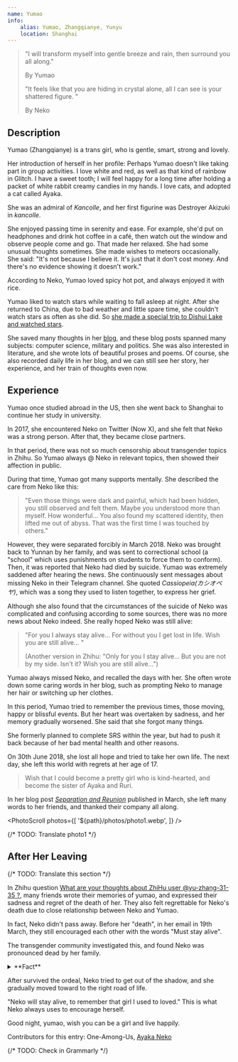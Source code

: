 ```yaml
---
name: Yumao
info:
    alias: Yumao, Zhangqianye, Yunyu
    location: Shanghai
---
```


> "I will transform myself into gentle breeze and rain, then surround you all along."
>
> By Yumao
>
> "It feels like that you are hiding in crystal alone, all I can see is your shattered figure. "
>
> By Neko

## Description

Yumao (Zhangqianye) is a trans girl, who is gentle, smart, strong and lovely.

Her introduction of herself in her profile:
Perhaps Yumao doesn't like taking part in group activities.
I love white and red, as well as that kind of rainbow in Glitch.
I have a sweet tooth; I will feel happy for a long time after holding a packet of white rabbit creamy candies in my hands.
I love cats, and adopted a cat called Ayaka.

She was an admiral of *Kancolle*, and her first figurine was Destroyer Akizuki in *kancolle*.

She enjoyed passing time in serenity and ease.
For example, she'd put on headphones and drink hot coffee in a café, then watch out the window and observe people come and go.
That made her relaxed.
She had some unusual thoughts sometimes.
She made wishes to meteors occasionally.
She said: "It's not because I believe it. It's just that it don't cost money. And there's no evidence showing it doesn't work."

According to Neko, Yumao loved spicy hot pot, and always enjoyed it with rice.

Yumao liked to watch stars while waiting to fall asleep at night.
After she returned to China, due to bad weather and little spare time, she couldn't watch stars as often as she did.
So [she made a special trip to Dishui Lake and watched stars](https://web.archive.org/web/20210517104313/https://oao.moe/archives/834/).

She saved many thoughts in her [blog](https://web.archive.org/web/20210420170241/https://oao.moe/archives/), and these blog posts spanned many subjects: computer science, military and politics.
She was also interested in literature, and she wrote lots of beautiful proses and poems.
Of course, she also recorded daily life in her blog, and we can still see her story, her experience, and her train of thoughts even now.

## Experience

Yumao once studied abroad in the US, then she went back to Shanghai to continue her study in university.

In 2017, she encountered Neko on Twitter (Now X), and she felt that Neko was a strong person.
After that, they became close partners.

In that period, there was not so much censorship about transgender topics in Zhihu.
So Yumao always @ Neko in relevant topics, then showed their affection in public.

During that time, Yumao got many supports mentally. She described the care from Neko like this:

> "Even those things were dark and painful, which had been hidden, you still observed and felt them. Maybe you understood more than myself. How wonderful... You also found my scattered identity, then lifted me out of abyss. That was the first time I was touched by others."

However, they were separated forcibly in March 2018.
Neko was brought back to Yunnan by her family, and was sent to correctional school (a "school" which uses punishments on students to force them to conform).
Then, it was reported that Neko had died by suicide.
Yumao was extremely saddened after hearing the news.
She continuously sent messages about missing Neko in their Telegram channel.
She quoted *Cassiopeia(カシオペヤ)*, which was a song they used to listen together, to express her grief.

Although she also found that the circumstances of the suicide of Neko was complicated and confusing according to some sources,
there was no more news about Neko indeed.
She really hoped Neko was still alive:

> "For you I always stay alive... For without you I get lost in life. Wish you are still alive... "
>
> (Another version in Zhihu: "Only for you I stay alive... But you are not by my side. Isn't it? Wish you are still alive...")

Yumao always missed Neko, and recalled the days with her.
She often wrote down some caring words in her blog, such as prompting Neko to manage her hair or switching up her clothes.

In this period, Yumao tried to remember the previous times, those moving, happy or blissful events.
But her heart was overtaken by sadness, and her memory gradually worsened.
She said that she forgot many things.

She formerly planned to complete SRS within the year, but had to push it back because of her bad mental health and other reasons.

On 30th June 2018, she lost all hope and tried to take her own life.
The next day, she left this world with regrets at her age of 17.

> Wish that I could become a pretty girl who is kind-hearted, and become the sister of Ayaka and Ruri.

In her blog post *[Separation and Reunion](https://web.archive.org/web/20210517104118/https://oao.moe/archives/948/)* published in March, she left many words to her friends, and thanked their company all along. 

<PhotoScroll photos={[
    '${path}/photos/photo1.webp',
]} />

{/* TODO: Translate photo1 */}

## After Her Leaving

{/* TODO: Translate this section */}

In Zhihu question [What are your thoughts about ZhiHu user @yu-zhang-31-35 ?](https://www.zhihu.com/question/284818437), many friends wrote their memories of yumao, and expressed their sadness and regret of the death of her.
They also felt regrettable for Neko's death due to close relationship between Neko and Yumao.

In fact, Neko didn't pass away. Before her "death", in her email in 19th March, they still encouraged each other with the words "Must stay alive".

The transgender community investigated this, and found Neko was pronounced dead by her family.

<details>
<summary>**Fact**</summary>

Neko and Yumao were forced to separate in Shanghai. After that, Neko was brought to Kunming, Yunnan, and then hospitalized at a mental health centre for treatment.

During the time, Neko always hoped to meet with Yumao. She had dinner with her parents and got an interim leave from the hospital, then she tried to contact Yumao in this time gap. After their contact, she persuaded the doctor on duty to issue discharge certificate for her.
This action irritated her family. Shortly afterward, her family drove her to Kunming Anning Haohaizi School (hereinafter referred to as "Haohaizi", a school that punishes students to force them conform) by lying to her that they were taking her to Changshui Airport.
After that, Neko was locked in the Room 308, which can be seen as a black room.

Days after she came out of the Room 308, owing to her excellent command of computer and their trust in her, the propaganda department of Haohaizi found her and asked her to fix network system. Neko accepted and fixed the system quickly, then sent a help email to Yumao at once.

After that, the outside world started to lash out her parents.
The investigative journalist of *Beijing News* also interviewed the staff of Haohaizi to ask the whereabouts of Neko.

However, her parents made a shocking decision.
They said that they had already brought her out of the school, then cancelled the census register of Neko.
In the interview of *Beijing News*, they spoke in a tearful voice and claimed that Neko had taken her own life in the early hours of 24th March.

Neko was continued to be in Haohaizi since then. She was informed of Yumao's death in October. This news almost devastated her.

But nevertheless, Neko still implemented the words "Must stay alive".
She never gave up and tried to calm herself. She kept a diary and developed her hobbies and interests at that time.
She also found some ways which could resolve her difficulties to take her mind off.

During the latter time in Haohaizi, those around her helped her a lot, her friends accompanied her, and some people delivered things from the outside.
Some friendly drillmasters would take her out to play, or bought things to her. This might have made her happier.

On 1st September 2019, Neko left Haohaizi, and started her new life after a period of time.

> To commemorate all the difficulties I suffered in the past two years
>
> From 2018-03-16 22:31
>
> To 2020-03-16 22:31
>
> Thanks to all your efforts in that period
>
> This is also, to remember all the things you experienced after we separated
>
> Also, for you in 2018-07-31
>
> Thank you everyone.
>
> Neko, on Telegram
</details>

After survived the ordeal, Neko tried to get out of the shadow, and she gradually moved toward to the right road of life.

"Neko will stay alive, to remember that girl I used to loved." This is what Neko always uses to encourage herself.

Good night, yumao, wish you can be a girl and live happily.

Contributors for this entry: One-Among-Us, [Ayaka Neko](https://twitter.com/ayakaneko)

{/* TODO: Check in Grammarly */}
